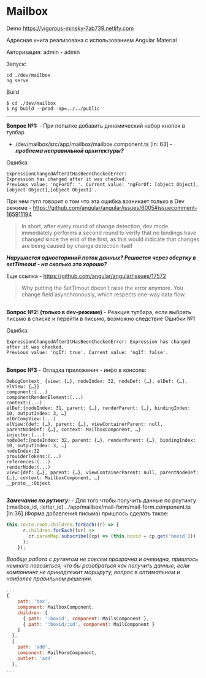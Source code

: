 # Mailbox

Demo https://vigorous-minsky-7ab739.netlify.com

Адресная книга реализована с использованием Angular Material

Авторизация: admin - admin

Запуск:
```
cd ./dev/mailbox
ng serve
```

Build
```
$ cd ./dev/mailbox
$ ng build --prod -op=../../public
```

<hr>

**Вопрос №1:** - При попытке добавить динамический набор кнопок в тулбар
 - /dev/mailbox/src/app/mailbox/mailbox.component.ts [ln: 63] - ***проблема неправильной архитектуры?***

Oшибка:
```
ExpressionChangedAfterItHasBeenCheckedError:
Expression has changed after it was checked.
Previous value: 'ngForOf: '. Current value: 'ngForOf: [object Object],[object Object],[object Object]'.
```

При чем гугл говорит о том что эта ошибка возникает только в Dev режиме - https://github.com/angular/angular/issues/6005#issuecomment-165911194

>In short, after every round of change detection, 
>dev mode immediately performs a second round to verify that no bindings have changed since the end of the first, 
>as this would indicate that changes are being caused by change detection itself

***Нарушается односториний поток данных? Решается через обертку в setTimeout - на сколько это хорошо?***

Еще ссылка - https://github.com/angular/angular/issues/17572

>Why putting the SetTimout doesn't raise the error anymore.
>You change field asynchronously, which respects one-way data flow.

## 

**Вопрос №2: (только в dev-режиме)** - Реакция тулбара, если выбрать письмо в списке и перейти в письмо, 
возможно следствие Ошибки №1

Ошибка: 
```
ExpressionChangedAfterItHasBeenCheckedError: Expression has changed after it was checked. 
Previous value: 'ngIf: true'. Current value: 'ngIf: false'.
```

## 

**Вопрос №3** - Отладка приложения - инфо в консоле:

```
DebugContext_ {view: {…}, nodeIndex: 32, nodeDef: {…}, elDef: {…}, elView: {…}}
component:(...)
componentRenderElement:(...)
context:(...)
elDef:{nodeIndex: 31, parent: {…}, renderParent: {…}, bindingIndex: 10, outputIndex: 3, …}
elOrCompView:(...)
elView:{def: {…}, parent: {…}, viewContainerParent: null, parentNodeDef: {…}, context: MailboxComponent, …}
injector:(...)
nodeDef:{nodeIndex: 32, parent: {…}, renderParent: {…}, bindingIndex: 10, outputIndex: 3, …}
nodeIndex:32
providerTokens:(...)
references:(...)
renderNode:(...)
view:{def: {…}, parent: {…}, viewContainerParent: null, parentNodeDef: {…}, context: MailboxComponent, …}
__proto__:Object
```

## 

***Замечание по рутингу:*** - Для того чтобы получить данные по роутингу (:mailbox_id, :letter_id) 
../app/mailbox/mail-form/mail-form.component.ts [ln:36] (Форма добавления письма)
пришлось сделать такое:

``` js
this.route.root.children.forEach((r) => {
      r.children.forEach((cr) =>
        cr.paramMap.subscribe((cp) => (this.boxid = cp.get('boxid')))
      );
    });
```
*Вообще работа с рутингом не совсем прозрачна и очевидна, пришлось немного повозиться, что бы разобраться как получить данные, если компоненнт не принадлежит маршруту, вопрос в оптимальном и наиболее правильном решении.*

```js
...
{
    path: 'box',
    component: MailboxComponent,
    children: [
      { path: ':boxid', component: MailsComponent },
      { path: ':boxid/:id', component: MailComponent }
    ]
  },
  {
    path: 'add',
    component: MailFormComponent,
    outlet: 'add'
  },
...
```

